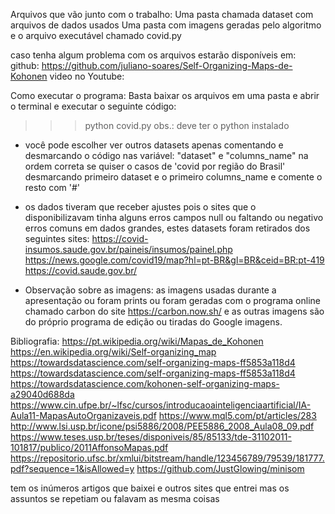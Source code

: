 Arquivos que vão junto com o trabalho:
Uma pasta chamada dataset com arquivos de dados usados
Uma pasta com imagens geradas pelo algoritmo
e o arquivo executável chamado covid.py

caso tenha algum problema com os arquivos estarão disponíveis em:
github: https://github.com/juliano-soares/Self-Organizing-Maps-de-Kohonen
video no Youtube: 

Como executar o programa:
Basta baixar os arquivos em uma pasta e abrir o terminal e executar o seguinte código:
>>> python covid.py
obs.: deve ter o python instalado

- você pode escolher ver outros datasets apenas comentando e  desmarcando o código nas variável:
"dataset" e "columns_name" na ordem correta se quiser o casos de 'covid por região do Brasil' 
desmarcando primeiro dataset e o primeiro columns_name e comente o resto com '#'

- os dados tiveram que receber ajustes pois o sites que o disponibilizavam tinha alguns erros campos null ou faltando ou negativo erros comuns em dados grandes, estes datasets foram retirados dos seguintes sites:
https://covid-insumos.saude.gov.br/paineis/insumos/painel.php
https://news.google.com/covid19/map?hl=pt-BR&gl=BR&ceid=BR:pt-419
https://covid.saude.gov.br/

- Observação sobre as imagens: as imagens usadas durante a apresentação ou foram prints ou foram geradas com o 
programa online chamado carbon do site https://carbon.now.sh/ e as outras imagens
são do próprio programa de edição ou tiradas do Google imagens.

Bibliografia:
https://pt.wikipedia.org/wiki/Mapas_de_Kohonen
https://en.wikipedia.org/wiki/Self-organizing_map
https://towardsdatascience.com/self-organizing-maps-ff5853a118d4
https://towardsdatascience.com/self-organizing-maps-ff5853a118d4
https://towardsdatascience.com/kohonen-self-organizing-maps-a29040d688da
https://www.cin.ufpe.br/~lfsc/cursos/introducaoainteligenciaartificial/IA-Aula11-MapasAutoOrganizaveis.pdf
https://www.mql5.com/pt/articles/283
http://www.lsi.usp.br/icone/psi5886/2008/PEE5886_2008_Aula08_09.pdf
https://www.teses.usp.br/teses/disponiveis/85/85133/tde-31102011-101817/publico/2011AffonsoMapas.pdf
https://repositorio.ufsc.br/xmlui/bitstream/handle/123456789/79539/181777.pdf?sequence=1&isAllowed=y
https://github.com/JustGlowing/minisom

tem os inúmeros artigos que baixei e outros sites que entrei mas os assuntos se repetiam ou falavam as mesma coisas
